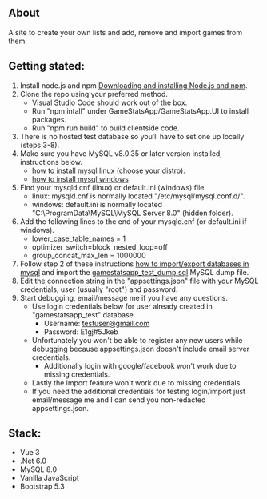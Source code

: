 ## About

A site to create your own lists and add, remove and import games from them.

## Getting stated:

1. Install node.js and npm [Downloading and installing Node.js and npm]([https://nodejs.org/en/download](https://docs.npmjs.com/downloading-and-installing-node-js-and-npm)).
2. Clone the repo using your preferred method.
   - Visual Studio Code should work out of the box.
   - Run "npm intall" under GameStatsApp/GameStatsApp.UI to install packages.
   - Run "npm run build" to build clientside code.
2. There is no hosted test database so you’ll have to set one up locally (steps 3-8).
3. Make sure you have MySQL v8.0.35 or later version installed, instructions below.
   - [how to install mysql linux](https://www.digitalocean.com/community/tutorial_collections/how-to-install-mysql) (choose your distro).
   - [how to install mysql windows](https://www.lifewire.com/how-to-install-mysql-windows-10-4584021)
5. Find your mysqld.cnf (linux) or default.ini (windows) file.
   - linux: mysqld.cnf is normally located "/etc/mysql/mysql.conf.d/".
   - windows: default.ini is normally located "C:\ProgramData\MySQL\MySQL Server 8.0\" (hidden folder).
7. Add the following lines to the end of your mysqld.cnf (or default.ini if windows).
   - lower_case_table_names = 1
   - optimizer_switch=block_nested_loop=off
   - group_concat_max_len = 1000000
8. Follow step 2 of these instructions [how to import/export databases in mysql](https://www.digitalocean.com/community/tutorials/how-to-import-and-export-databases-in-mysql-or-mariadb) and import the [gamestatsapp_test_dump.sql](https://github.com/mgmedick/GameStatsAppDatabaseScripts/blob/main/gamestatsapp_test_dump.sql) MySQL dump file.
9. Edit the connection string in the "appsettings.json" file with your MySQL credentials, user (usually "root") and password.
10. Start debugging, email/message me if you have any questions.
    - Use login credentials below for user already created in "gamestatsapp_test" database.
       - Username: testuser@gmail.com
       - Password: E1gj#5Jkeb
    - Unfortunately you won't be able to register any new users while debugging because appsettings.json doesn't include email server credentials.
       - Additionally login with google/facebook won't work due to missing credentials.
    - Lastly the import feature won't work due to missing credentials.
    - If you need the additional credentials for testing login/import just email/message me and I can send you non-redacted appsettings.json.

## Stack:

- Vue 3
- .Net 6.0
- MySQL 8.0
- Vanilla JavaScript
- Bootstrap 5.3

